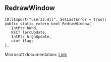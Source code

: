 ## RedrawWindow

```
[DllImport("user32.dll", SetLastError = true)]
public static extern bool RedrawWindow(
   IntPtr hWnd,
   RECT lprcUpdate,
   IntPtr hrgnUpdate,
   uint flags
);
```

Microsoft documentation: [Link](https://docs.microsoft.com/en-us/windows/win32/api/winuser/nf-winuser-redrawwindow)

